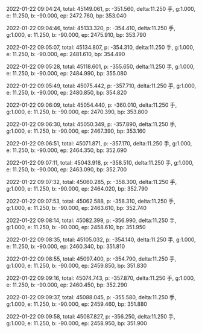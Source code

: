 2022-01-22 09:04:24, total: 45149.061, p: -351.560, delta:11.250 手, g:1.000, e: 11.250, b: -90.000, ep: 2472.760, bp: 353.040

2022-01-22 09:04:46, total: 45133.320, p: -354.410, delta:11.250 手, g:1.000, e: 11.250, b: -90.000, ep: 2475.910, bp: 353.790

2022-01-22 09:05:07, total: 45134.807, p: -354.310, delta:11.250 手, g:1.000, e: 11.250, b: -90.000, ep: 2481.610, bp: 354.490

2022-01-22 09:05:28, total: 45118.601, p: -355.650, delta:11.250 手, g:1.000, e: 11.250, b: -90.000, ep: 2484.990, bp: 355.080

2022-01-22 09:05:49, total: 45075.442, p: -357.710, delta:11.250 手, g:1.000, e: 11.250, b: -90.000, ep: 2480.850, bp: 354.820

2022-01-22 09:06:09, total: 45054.440, p: -360.010, delta:11.250 手, g:1.000, e: 11.250, b: -90.000, ep: 2470.390, bp: 353.800

2022-01-22 09:06:30, total: 45050.349, p: -357.890, delta:11.250 手, g:1.000, e: 11.250, b: -90.000, ep: 2467.390, bp: 353.160

2022-01-22 09:06:51, total: 45071.871, p: -357.170, delta:11.250 手, g:1.000, e: 11.250, b: -90.000, ep: 2464.350, bp: 352.690

2022-01-22 09:07:11, total: 45043.918, p: -358.510, delta:11.250 手, g:1.000, e: 11.250, b: -90.000, ep: 2463.090, bp: 352.700

2022-01-22 09:07:32, total: 45060.285, p: -358.300, delta:11.250 手, g:1.000, e: 11.250, b: -90.000, ep: 2464.020, bp: 352.790

2022-01-22 09:07:53, total: 45062.588, p: -358.310, delta:11.250 手, g:1.000, e: 11.250, b: -90.000, ep: 2463.610, bp: 352.740

2022-01-22 09:08:14, total: 45082.399, p: -356.990, delta:11.250 手, g:1.000, e: 11.250, b: -90.000, ep: 2458.610, bp: 351.950

2022-01-22 09:08:35, total: 45105.032, p: -354.140, delta:11.250 手, g:1.000, e: 11.250, b: -90.000, ep: 2460.340, bp: 351.810

2022-01-22 09:08:55, total: 45097.400, p: -354.790, delta:11.250 手, g:1.000, e: 11.250, b: -90.000, ep: 2459.850, bp: 351.830

2022-01-22 09:09:16, total: 45074.743, p: -357.870, delta:11.250 手, g:1.000, e: 11.250, b: -90.000, ep: 2460.450, bp: 352.290

2022-01-22 09:09:37, total: 45088.045, p: -355.580, delta:11.250 手, g:1.000, e: 11.250, b: -90.000, ep: 2459.460, bp: 351.880

2022-01-22 09:09:58, total: 45087.827, p: -356.250, delta:11.250 手, g:1.000, e: 11.250, b: -90.000, ep: 2458.950, bp: 351.900
